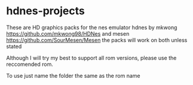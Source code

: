 # hdnes-projects
These are HD graphics packs for the nes emulator hdnes by mkwong https://github.com/mkwong98/HDNes and mesen https://github.com/SourMesen/Mesen the packs will work on both unless stated

Although I will try my best to support all rom versions, please use the reccomended rom. 

To use just name the folder the same as the rom name
